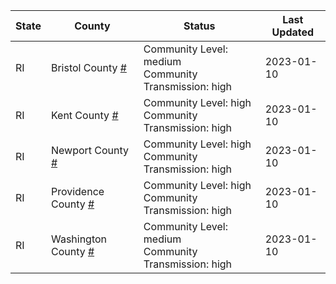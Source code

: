 State | County | Status | Last Updated
--- | --- | --- | --- 
RI | Bristol County <a href="#bristol_county">#</a> | <a name="bristol_county"></a>Community Level: medium<br/>Community Transmission: high | 2023-01-10
RI | Kent County <a href="#kent_county">#</a> | <a name="kent_county"></a>Community Level: high<br/>Community Transmission: high | 2023-01-10
RI | Newport County <a href="#newport_county">#</a> | <a name="newport_county"></a>Community Level: high<br/>Community Transmission: high | 2023-01-10
RI | Providence County <a href="#providence_county">#</a> | <a name="providence_county"></a>Community Level: high<br/>Community Transmission: high | 2023-01-10
RI | Washington County <a href="#washington_county">#</a> | <a name="washington_county"></a>Community Level: medium<br/>Community Transmission: high | 2023-01-10
